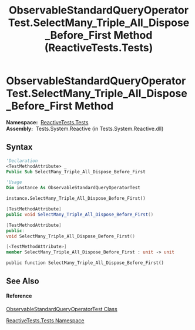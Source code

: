 ﻿---
title: ObservableStandardQueryOperatorTest.SelectMany_Triple_All_Dispose_Before_First Method  (ReactiveTests.Tests)
TOCTitle: SelectMany_Triple_All_Dispose_Before_First Method
ms:assetid: M:ReactiveTests.Tests.ObservableStandardQueryOperatorTest.SelectMany_Triple_All_Dispose_Before_First
ms:mtpsurl: https://msdn.microsoft.com/en-us/library/reactivetests.tests.observablestandardqueryoperatortest.selectmany_triple_all_dispose_before_first(v=VS.103)
ms:contentKeyID: 36619862
ms.date: 06/28/2011
mtps_version: v=VS.103
f1_keywords:
- ReactiveTests.Tests.ObservableStandardQueryOperatorTest.SelectMany_Triple_All_Dispose_Before_First
dev_langs:
- CSharp
- JScript
- VB
- FSharp
- c++
---

# ObservableStandardQueryOperatorTest.SelectMany\_Triple\_All\_Dispose\_Before\_First Method

**Namespace:**  [ReactiveTests.Tests](hh289046\(v=vs.103\).md)  
**Assembly:**  Tests.System.Reactive (in Tests.System.Reactive.dll)

## Syntax

``` vb
'Declaration
<TestMethodAttribute> _
Public Sub SelectMany_Triple_All_Dispose_Before_First
```

``` vb
'Usage
Dim instance As ObservableStandardQueryOperatorTest

instance.SelectMany_Triple_All_Dispose_Before_First()
```

``` csharp
[TestMethodAttribute]
public void SelectMany_Triple_All_Dispose_Before_First()
```

``` c++
[TestMethodAttribute]
public:
void SelectMany_Triple_All_Dispose_Before_First()
```

``` fsharp
[<TestMethodAttribute>]
member SelectMany_Triple_All_Dispose_Before_First : unit -> unit 
```

``` jscript
public function SelectMany_Triple_All_Dispose_Before_First()
```

## See Also

#### Reference

[ObservableStandardQueryOperatorTest Class](hh288944\(v=vs.103\).md)

[ReactiveTests.Tests Namespace](hh289046\(v=vs.103\).md)

